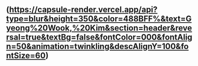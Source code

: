 ## (https://capsule-render.vercel.app/api?type=blur&height=350&color=488BFF%&text=Gyeong%20Wook,%20Kim&section=header&reversal=true&textBg=false&fontColor=000&fontAlign=50&animation=twinkling&descAlignY=100&fontSize=60)

<!--
**WookGyeong/WookGyeong** is a ✨ _special_ ✨ repository because its `README.md` (this file) appears on your GitHub profile.

Here are some ideas to get you started:

- 🔭 I’m currently working on ...
- 🌱 I’m currently learning ...
- 👯 I’m looking to collaborate on ...
- 🤔 I’m looking for help with ...
- 💬 Ask me about ...
- 📫 How to reach me: ...
- 😄 Pronouns: ...
- ⚡ Fun fact: ...
-->
